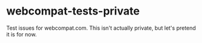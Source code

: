 # webcompat-tests-private
Test issues for webcompat.com. This isn't actually private, but let's pretend it is for now.
